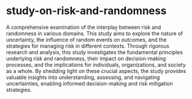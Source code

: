 # study-on-risk-and-randomness

A comprehensive examination of the interplay between risk and randomness in various domains. This study aims to explore the nature of uncertainty, the influence of random events on outcomes, and the strategies for managing risk in different contexts. Through rigorous research and analysis, this study investigates the fundamental principles underlying risk and randomness, their impact on decision-making processes, and the implications for individuals, organizations, and society as a whole. By shedding light on these crucial aspects, the study provides valuable insights into understanding, assessing, and navigating uncertainties, enabling informed decision-making and risk mitigation strategies.
